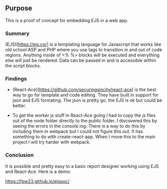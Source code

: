 ## Purpose
This is a proof of concept for embedding EJS in a web app.

### Summary
(EJS)[https://ejs.co/] is a templating language for Javascript that works like old school ASP and PHP where you use tags to transition in and out of code regions.  Anything inside of <% %> blocks will be executed and everything else will just be rendered.  Data can be passed in and is accessible within the script blocks.

### Findings
* (React-Ace)[https://github.com/securingsincity/react-ace] is the best way to go for template and code editing.  They have built in support for json and EJS formating.  The json is pretty go, the EJS is ok but could be better. 

* To get the worker js stuff in React-Ace going I had to copy the js files out of the node folder directly to the public folder.  I discovered this by seeing the errors in the console log.  There is a way to do this by including them in webpack but I could not figure this out.  It has something to do with create-react-app.  When I move this to the main project I will try harder with webpack.

### Conclusion
It is possible and pretty easy to a basic report designer working using EJS and React-Ace.  Here is a demo:

https://fpw23.github.io/ejspoc/

